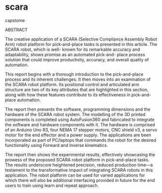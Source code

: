 # scara
capstome

ABSTRACT

The creative application of a SCARA (Selective Compliance Assembly Robot Arm) robot platform for pick-and-place tasks is presented in this article. The SCARA robot, which is well- known for its remarkable accuracy and adaptability, shows promise as an automated pick-and- place process solution that could improve productivity, accuracy, and overall quality of automation.

This report begins with a thorough introduction to the pick-and-place process and its inherent challenges. It then moves into an examination of the SCARA robot platform. Its positional control and articulated arm structure are two of its key attributes that are highlighted in this section, along with how these features contribute to its effectiveness in pick-and-place automation.

The report then presents the software, programming dimensions and the hardware of the SCARA robot system. The modelling of the 3D printed components is completed using AutoFusion360 and fabricated to integrate the software and hardware components with it. The hardware is comprised of an Arduino Uno R3, four NEMA 17 stepper motors, CNC shield v3, a servo motor for the end effector and a power supply. The applications are been incorporated as part of PC/laptops that commands the robot for the desired functionality using Forward and Inverse kinematics.

The report then shows the experimental results, effectively showcasing the prowess of the proposed SCARA robot platform in pick-and-place tasks. The results underscore heightened precision, reduced production time—a testament to the transformative impact of integrating SCARA robots in this application. The robot platform can be used for varied applications for which there will also be additional interfacing provided in future for the end users to train using learn and repeat approach.

